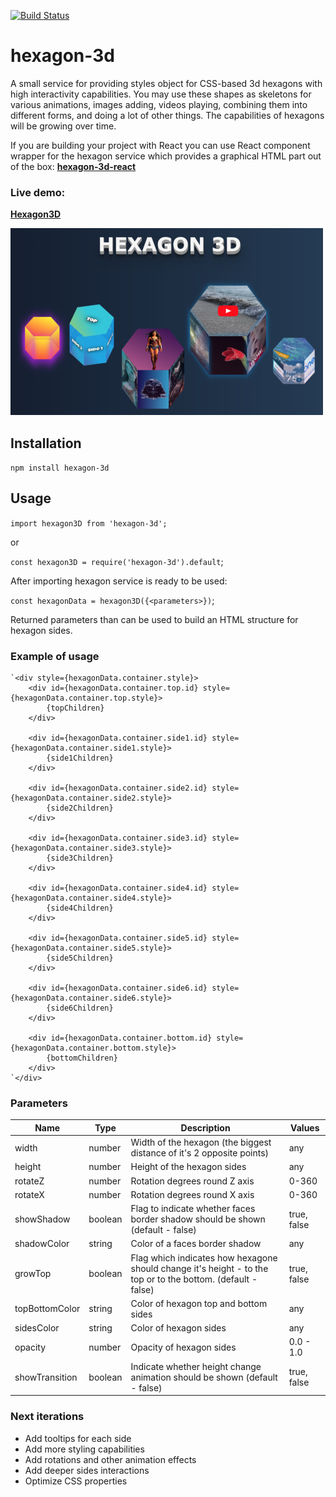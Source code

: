 [![Build Status](https://app.travis-ci.com/IevgenySp/hexagon-3d.svg?branch=main)](https://app.travis-ci.com/IevgenySp/hexagon-3d)

# hexagon-3d
A small service for providing styles object for CSS-based 3d hexagons with high interactivity capabilities. You may use these shapes as skeletons for various animations, images adding, videos playing, combining them into different forms, and doing a lot of other things. The capabilities of hexagons will be growing over time.

If you are building your project with React you can use React component wrapper for the hexagon service which provides a graphical HTML part out of the box: [<b>hexagon-3d-react</b>](https://www.npmjs.com/package/hexagon-3d-react)

### Live demo:

[<b>Hexagon3D</b>](https://hexagon.metriker.com/)

![alt Samples](./assets/img/HexagonSamples.png)

## Installation

`npm install hexagon-3d`

## Usage

`import hexagon3D from 'hexagon-3d';`

or 

`const hexagon3D = require('hexagon-3d').default`;

After importing hexagon service is ready to be used:

`const hexagonData = hexagon3D({<parameters>})`;

Returned parameters than can be used to build an HTML structure for hexagon sides.

### Example of usage

    `<div style={hexagonData.container.style}>
        <div id={hexagonData.container.top.id} style={hexagonData.container.top.style}>
            {topChildren}
        </div>

        <div id={hexagonData.container.side1.id} style={hexagonData.container.side1.style}>
            {side1Children}
        </div>

        <div id={hexagonData.container.side2.id} style={hexagonData.container.side2.style}>
            {side2Children}
        </div>

        <div id={hexagonData.container.side3.id} style={hexagonData.container.side3.style}>
            {side3Children}
        </div>

        <div id={hexagonData.container.side4.id} style={hexagonData.container.side4.style}>
            {side4Children}
        </div>

        <div id={hexagonData.container.side5.id} style={hexagonData.container.side5.style}>
            {side5Children}
        </div>

        <div id={hexagonData.container.side6.id} style={hexagonData.container.side6.style}>
            {side6Children}
        </div>

        <div id={hexagonData.container.bottom.id} style={hexagonData.container.bottom.style}>
            {bottomChildren}
        </div>
    `</div>
    
  ### Parameters
  
  | Name           | Type    | Description                                                                                                  | Values      |
  |----------------|---------|--------------------------------------------------------------------------------------------------------------|-------------|
  | width          | number  | Width of the hexagon (the biggest distance of it's 2 opposite points)                                        | any         |
  | height         | number  | Height of the hexagon sides                                                                                  | any         |
  | rotateZ        | number  | Rotation degrees round Z axis                                                                                | 0-360       |
  | rotateX        | number  | Rotation degrees round X axis                                                                                | 0-360       |
  | showShadow     | boolean | Flag to indicate whether faces border shadow should be shown (default - false)                               | true, false |
  | shadowColor    | string  | Color of a faces border shadow                                                                               | any         |
  | growTop        | boolean | Flag which indicates how hexagone should change it's height - to the top or to the bottom. (default - false) | true, false |
  | topBottomColor | string  | Color of hexagon top and bottom sides                                                                        | any         |
  | sidesColor     | string  | Color of hexagon sides                                                                                       | any         |
  | opacity        | number  | Opacity of hexagon sides                                                                                     | 0.0 - 1.0   |
  | showTransition | boolean | Indicate whether height change animation should be shown (default - false)                                   | true, false |
  
  ### Next iterations
  
  * Add tooltips for each side
  * Add more styling capabilities
  * Add rotations and other animation effects
  * Add deeper sides interactions
  * Optimize CSS properties
